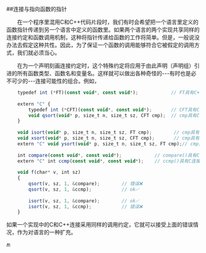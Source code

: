 ##连接与指向函数的指针

&emsp;&emsp;在一个程序里混用C和C++代码片段时，我们有时会希望把一个语言里定义的函数指针传递到另一个语言中定义的函数里。如果两个语言的两个实现共享同样的连接约定和函数调用机制，这种将指针传递给函数的工作将简单。但是，一般说没办法去假定这种共性。因此，为了保证一个函数的调用能够符合它被假定的调用方式，我们就必须当心。

&emsp;&emsp;在为一个声明刻画连接约定时，这个特殊约定将应用于由此声明（声明组）引进的所有函数类型、函数名和变量名。这样就可以做出各种奇怪的---有时也是必不可少的---连接可能性的组合。例如，

```javascript
    typedef int (*FT)(const void*, const void*);            // FT具有C++连接
    
    extern "C" {
        typedef int (*CFT)(const void*, const void*);       // CFT具有C连接
        void qsort(void* p, size_t n, size_t sz, CFT cmp);  // cmp具有C连接
    }
    
    void isort(void* p, size_t n, size_t sz, FT cmp);        // cmp具有C++连接
    void xsort(void* p, size_t n, size_t sz, CFT cmp);       // cmp具有C连接
    extern "C" void ysort(void* p, size_t n, size_t sz, FT cmp);// cmp具有C++连接
    
    int compare(const void*, const void*);            // compare()具有C++连接
    extern "C" int ccmp(const void*, const void*);    // ccmp()具有C连接
    
    void f(char* v, int sz)
    {
        qsort(v, sz, 1, &compare);        // 错误❌
        qsort(v, sz, 1, &ccmp);           // ok✅
        
        isort(v, sz, 1, &compare);        // ok✅
        isort(v, sz, 1, &ccmp);           // 错误❌
    }
```

如果一个实现中的C和C++连接采用同样的调用约定，它就可以接受上面的错误情况，作为对语言的一种扩充。


🔚